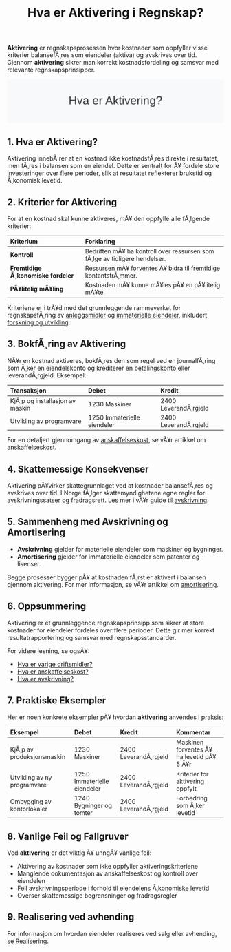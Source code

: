 ﻿---
title: "Hva er Aktivering i Regnskap?"
meta_title: "Hva er Aktivering i Regnskap?"
meta_description: '**Aktivering** er regnskapsprosessen hvor kostnader som oppfyller visse kriterier balansefÃ¸res som eiendeler (aktiva) og avskrives over tid. Gjennom **aktiveri...'
slug: hva-er-aktivering
type: blog
layout: pages/single
---

**Aktivering** er regnskapsprosessen hvor kostnader som oppfyller visse kriterier balansefÃ¸res som eiendeler (aktiva) og avskrives over tid. Gjennom **aktivering** sikrer man korrekt kostnadsfordeling og samsvar med relevante regnskapsprinsipper.

![Hva er Aktivering?](hva-er-aktivering-image.svg)

## 1. Hva er Aktivering?

Aktivering innebÃ¦rer at en kostnad ikke kostnadsfÃ¸res direkte i resultatet, men fÃ¸res i balansen som en eiendel. Dette er sentralt for Ã¥ fordele store investeringer over flere perioder, slik at resultatet reflekterer brukstid og Ã¸konomisk levetid.

## 2. Kriterier for Aktivering

For at en kostnad skal kunne aktiveres, mÃ¥ den oppfylle alle fÃ¸lgende kriterier:

| Kriterium                         | Forklaring                                                                          |
|:----------------------------------|:------------------------------------------------------------------------------------|
| **Kontroll**                      | Bedriften mÃ¥ ha kontroll over ressursen som fÃ¸lge av tidligere hendelser.           |
| **Fremtidige Ã¸konomiske fordeler**| Ressursen mÃ¥ forventes Ã¥ bidra til fremtidige kontantstrÃ¸mmer.                      |
| **PÃ¥litelig mÃ¥ling**              | Kostnaden mÃ¥ kunne mÃ¥les pÃ¥ en pÃ¥litelig mÃ¥te.                                      |

Kriteriene er i trÃ¥d med det grunnleggende rammeverket for regnskapsfÃ¸ring av [anleggsmidler](/blogs/regnskap/hva-er-anleggsmidler "Hva er Anleggsmidler? Komplett Guide til Faste Eiendeler i Regnskap") og [immaterielle eiendeler](/blogs/regnskap/hva-er-imaterielle-eiendeler "Hva er Immaterielle Eiendeler? Komplett Guide til Utenfysiske Anleggsmidler"), inkludert [forskning og utvikling](/blogs/kontoplan/1000-forskning-og-utvikling "Hva er Konto 1000 - Forskning og utvikling?").

## 3. BokfÃ¸ring av Aktivering

NÃ¥r en kostnad aktiveres, bokfÃ¸res den som regel ved en journalfÃ¸ring som Ã¸ker en eiendelskonto og krediterer en betalingskonto eller leverandÃ¸rgjeld. Eksempel:

| Transaksjon                          | Debet                           | Kredit                    |
|:-------------------------------------|:--------------------------------|:--------------------------|
| KjÃ¸p og installasjon av maskin       | 1230 Maskiner                   | 2400 LeverandÃ¸rgjeld      |
| Utvikling av programvare             | 1250 Immaterielle eiendeler     | 2400 LeverandÃ¸rgjeld      |

For en detaljert gjennomgang av [anskaffelseskost](/blogs/regnskap/hva-er-anskaffelseskost "Hva er Anskaffelseskost? Beregning, Komponenter og RegnskapsfÃ¸ring"), se vÃ¥r artikkel om anskaffelseskost.

## 4. Skattemessige Konsekvenser

Aktivering pÃ¥virker skattegrunnlaget ved at kostnader balansefÃ¸res og avskrives over tid. I Norge fÃ¸lger skattemyndighetene egne regler for avskrivningssatser og fradragsrett. Les mer i vÃ¥r guide til [avskrivning](/blogs/regnskap/hva-er-avskrivning "Hva er Avskrivning i Regnskap? Metoder, Beregning og Praktiske Eksempler").

## 5. Sammenheng med Avskrivning og Amortisering

- **Avskrivning** gjelder for materielle eiendeler som maskiner og bygninger.
- **Amortisering** gjelder for immaterielle eiendeler som patenter og lisenser.

Begge prosesser bygger pÃ¥ at kostnaden fÃ¸rst er aktivert i balansen gjennom aktivering. For mer informasjon, se vÃ¥r artikkel om [amortisering](/blogs/regnskap/hva-er-amortisering "Hva er Amortisering? En Komplett Guide til Avskrivninger").

## 6. Oppsummering

Aktivering er et grunnleggende regnskapsprinsipp som sikrer at store kostnader for eiendeler fordeles over flere perioder. Dette gir mer korrekt resultatrapportering og samsvar med regnskapsstandarder.


For videre lesning, se ogsÃ¥:
* [Hva er varige driftsmidler?](/blogs/regnskap/hva-er-varige-driftsmidler "Hva er Varige Driftsmidler? Komplett Guide til Avskrivbare Anleggsmidler")
* [Hva er anskaffelseskost?](/blogs/regnskap/hva-er-anskaffelseskost "Hva er Anskaffelseskost? Beregning og RegnskapsfÃ¸ring")
* [Hva er avskrivning?](/blogs/regnskap/hva-er-avskrivning "Hva er Avskrivning i Regnskap? Metoder, Beregning og Praktiske Eksempler")

## 7. Praktiske Eksempler

Her er noen konkrete eksempler pÃ¥ hvordan **aktivering** anvendes i praksis:

| Eksempel                              | Debet                          | Kredit                        | Kommentar                            |
|:--------------------------------------|:-------------------------------|:------------------------------|:-------------------------------------|
| KjÃ¸p av produksjonsmaskin             | 1230 Maskiner                  | 2400 LeverandÃ¸rgjeld          | Maskinen forventes Ã¥ ha levetid pÃ¥ 5 Ã¥r |
| Utvikling av ny programvare           | 1250 Immaterielle eiendeler    | 2400 LeverandÃ¸rgjeld          | Kriterier for aktivering oppfylt      |
| Ombygging av kontorlokaler            | 1240 Bygninger og tomter        | 2400 LeverandÃ¸rgjeld          | Forbedring som Ã¸ker levetid           |

## 8. Vanlige Feil og Fallgruver

Ved **aktivering** er det viktig Ã¥ unngÃ¥ vanlige feil:

* Aktivering av kostnader som ikke oppfyller aktiveringskriteriene
* Manglende dokumentasjon av anskaffelseskost og kontroll over eiendelen
* Feil avskrivningsperiode i forhold til eiendelens Ã¸konomiske levetid
* Overser skattemessige begrensninger og fradragsregler

## 9. Realisering ved avhending

For informasjon om hvordan eiendeler realiseres ved salg eller avhending, se [Realisering](/blogs/regnskap/realisering "Realisering i regnskap: Gevinst og tap ved salg av eiendeler").

